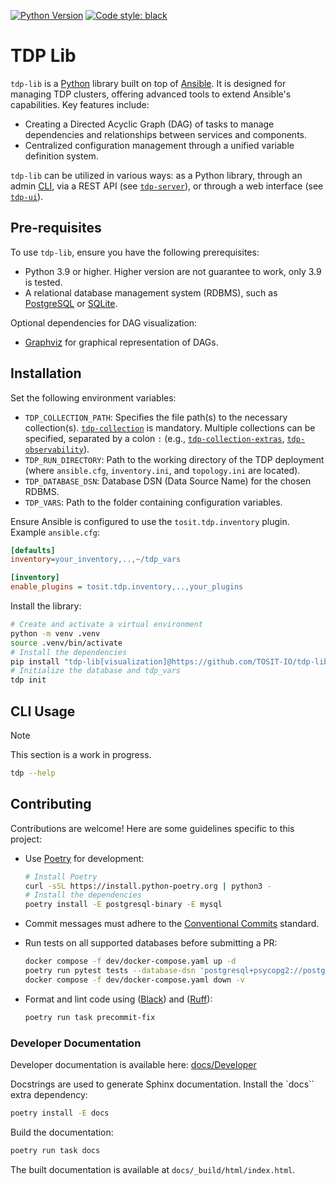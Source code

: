 [![Python Version](https://img.shields.io/badge/python-3.9+-blue.svg)](https://www.python.org/)
[![Code style: black](https://img.shields.io/badge/code%20style-black-000000.svg)](https://github.com/psf/black)

# TDP Lib

`tdp-lib` is a [Python](https://www.python.org/) library built on top of [Ansible](https://www.ansible.com/). It is designed for managing TDP clusters, offering advanced tools to extend Ansible's capabilities. Key features include:

- Creating a Directed Acyclic Graph (DAG) of tasks to manage dependencies and relationships between services and components.
- Centralized configuration management through a unified variable definition system.

`tdp-lib` can be utilized in various ways: as a Python library, through an admin [CLI](#cli-usage), via a REST API (see [`tdp-server`](https://github.com/TOSIT-IO/tdp-server)), or through a web interface (see [`tdp-ui`](https://github.com/TOSIT-IO/tdp-ui)).

## Pre-requisites

To use `tdp-lib`, ensure you have the following prerequisites:

- Python 3.9 or higher. Higher version are not guarantee to work, only 3.9 is tested.
- A relational database management system (RDBMS), such as [PostgreSQL](https://www.postgresql.org/) or [SQLite](https://www.sqlite.org/index.html).

Optional dependencies for DAG visualization:

- [Graphviz](https://graphviz.org/) for graphical representation of DAGs.

## Installation

Set the following environment variables:

- `TDP_COLLECTION_PATH`: Specifies the file path(s) to the necessary collection(s). [`tdp-collection`](https://github.com/TOSIT-IO/tdp-collection) is mandatory. Multiple collections can be specified, separated by a colon `:` (e.g., [`tdp-collection-extras`](https://github.com/TOSIT-IO/tdp-collection-extras), [`tdp-observability`](https://github.com/TOSIT-IO/tdp-observability)).
- `TDP_RUN_DIRECTORY`: Path to the working directory of the TDP deployment (where `ansible.cfg`, `inventory.ini`, and `topology.ini` are located).
- `TDP_DATABASE_DSN`: Database DSN (Data Source Name) for the chosen RDBMS.
- `TDP_VARS`: Path to the folder containing configuration variables.

Ensure Ansible is configured to use the `tosit.tdp.inventory` plugin. Example `ansible.cfg`:

```ini
[defaults]
inventory=your_inventory,..,~/tdp_vars

[inventory]
enable_plugins = tosit.tdp.inventory,..,your_plugins
```

Install the library:

```sh
# Create and activate a virtual environment
python -m venv .venv
source .venv/bin/activate
# Install the dependencies
pip install "tdp-lib[visualization]@https://github.com/TOSIT-IO/tdp-lib/tarball/master"
# Initialize the database and tdp_vars
tdp init
```

## CLI Usage

> [!NOTE]
> This section is a work in progress.

```sh
tdp --help
```

## Contributing

Contributions are welcome! Here are some guidelines specific to this project:

- Use [Poetry](https://python-poetry.org/) for development:

    ```sh
    # Install Poetry
    curl -sSL https://install.python-poetry.org | python3 -
    # Install the dependencies
    poetry install -E postgresql-binary -E mysql
    ```

- Commit messages must adhere to the [Conventional Commits](https://www.conventionalcommits.org/en/v1.0.0/) standard.
- Run tests on all supported databases before submitting a PR:

    ```sh
    docker compose -f dev/docker-compose.yaml up -d
    poetry run pytest tests --database-dsn 'postgresql+psycopg2://postgres:postgres@localhost:5432/tdp' --database-dsn 'mysql+pymysql://mysql:mysql@localhost:3306/tdp' --database-dsn 'mysql+pymysql://mariadb:mariadb@localhost:3307/tdp'
    docker compose -f dev/docker-compose.yaml down -v
    ```

- Format and lint code using ([Black](https://black.readthedocs.io/en/stable/)) and ([Ruff](https://beta.ruff.rs/docs/)):

    ```sh
    poetry run task precommit-fix
    ```

### Developer Documentation

Developer documentation is available here: [docs/Developer](docs/developer/index.rst)

Docstrings are used to generate Sphinx documentation. Install the `docs`` extra dependency:

```sh
poetry install -E docs
```

Build the documentation:

```sh
poetry run task docs
```

The built documentation is available at `docs/_build/html/index.html`.
